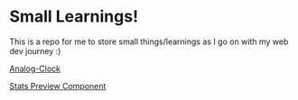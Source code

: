 # Small Learnings!
This is a repo for me to store small things/learnings as I go on with my web dev journey :)

[Analog-Clock](https://shivanshi-s.github.io/small-learnings/Clock/index.html)

[Stats Preview Component](https://shivanshi-s.github.io/small-learnings/stats-preview-card-component-main/index.html)
